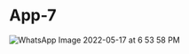 # App-7
![WhatsApp Image 2022-05-17 at 6 53 58 PM](https://user-images.githubusercontent.com/98075789/168821675-6b9b4e85-35d2-4de0-ac9c-039199bfa3a5.jpeg)

